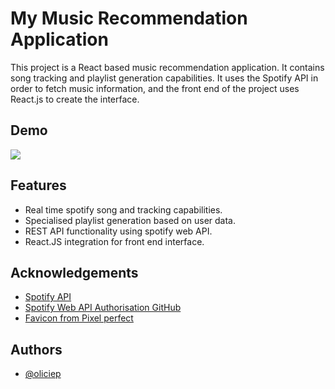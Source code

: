 # My Music Recommendation Application

This project is a React based music recommendation application. It contains song tracking and playlist generation capabilities. It uses the Spotify API in order to fetch music information, and the front end of the project uses React.js to create the interface.

## Demo

![](https://github.com/oliciep/Music_Recommendation_App/blob/main/demo.gif)

## Features

- Real time spotify song and tracking capabilities.
- Specialised playlist generation based on user data.
- REST API functionality using spotify web API.
- React.JS integration for front end interface.

 
## Acknowledgements
 - [Spotify API](https://developer.spotify.com/documentation/web-api)
 - [Spotify Web API Authorisation GitHub](https://github.com/spotify/web-api-examples)
 - [Favicon from Pixel perfect](https://www.flaticon.com/free-icon/musical-note_727218?term=music&page=1&position=7&origin=search&related_id=727218)



## Authors

- [@oliciep](https://github.com/oliciep)
